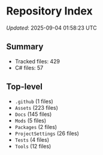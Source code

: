# Repository Index

_Updated_: 2025-09-04 01:58:23 UTC

## Summary
- Tracked files: 429
- C# files: 57

## Top-level
- `.github` (1 files)
- `Assets` (223 files)
- `Docs` (145 files)
- `Mods` (5 files)
- `Packages` (2 files)
- `ProjectSettings` (26 files)
- `Tests` (4 files)
- `Tools` (12 files)
